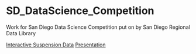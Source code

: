 # SD_DataScience_Competition
Work for San Diego Data Science Competition put on by San Diego Regional Data Library

[Interactive Suspension Data](http://irjerad.github.io/SD_DataScience_Competition/ExploreSuspExp.html#/)
[Presentation](https://drive.google.com/open?id=1gdzeSzVEuGhaHR6yopa5MUPcKn1ggqbDFxZBCDZE_V8&authuser=0)
